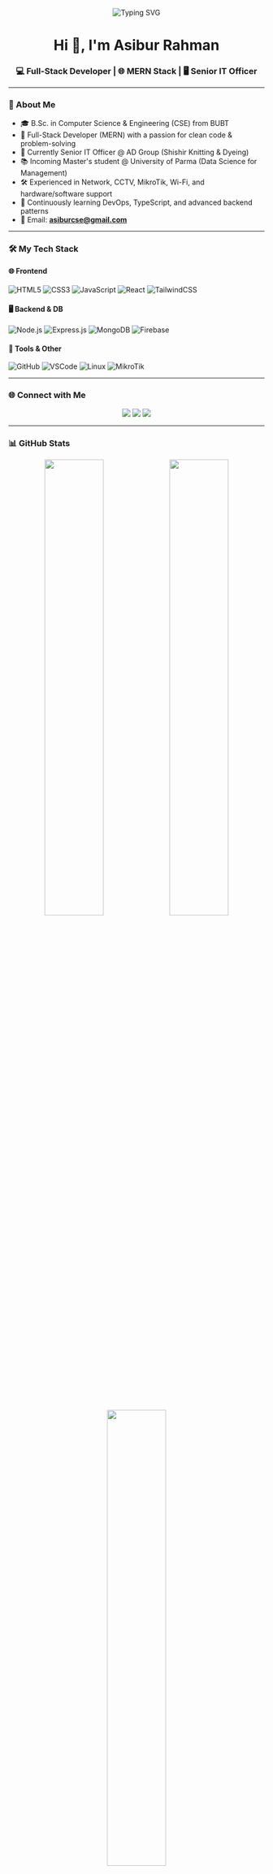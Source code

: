 <!-- BANNER -->
<p align="center">
  <img src="https://readme-typing-svg.demolab.com/?lines=Asibur+Rahman;Full-Stack+Web+Developer;MERN+Stack+Specialist;IT+Infrastructure+Expert&center=true&width=1000&height=50&font=Fira+Code&pause=1000&color=1F75FE&vCenter=true" alt="Typing SVG" />
</p>

<!-- NAME & TITLE -->
<h1 align="center">Hi 👋, I'm Asibur Rahman</h1>
<h3 align="center">💻 Full-Stack Developer | 🌐 MERN Stack | 🖥️ Senior IT Officer</h3>

---

### 📌 About Me

- 🎓 B.Sc. in Computer Science & Engineering (CSE) from BUBT
- 🎯 Full-Stack Developer (MERN) with a passion for clean code & problem-solving
- 🧰 Currently Senior IT Officer @ AD Group (Shishir Knitting & Dyeing)
- 📚 Incoming Master's student @ University of Parma (Data Science for Management)
- 🛠️ Experienced in Network, CCTV, MikroTik, Wi-Fi, and hardware/software support
- 🌱 Continuously learning DevOps, TypeScript, and advanced backend patterns
- 📨 Email: **asiburcse@gmail.com**

---

### 🛠️ My Tech Stack

#### 🌐 Frontend
![HTML5](https://img.shields.io/badge/-HTML5-E34F26?logo=html5&logoColor=fff&style=for-the-badge)
![CSS3](https://img.shields.io/badge/-CSS3-1572B6?logo=css3&logoColor=fff&style=for-the-badge)
![JavaScript](https://img.shields.io/badge/-JavaScript-F7DF1E?logo=javascript&logoColor=000&style=for-the-badge)
![React](https://img.shields.io/badge/-React-61DAFB?logo=react&logoColor=000&style=for-the-badge)
![TailwindCSS](https://img.shields.io/badge/-TailwindCSS-38B2AC?logo=tailwind-css&logoColor=fff&style=for-the-badge)

#### 🖥️ Backend & DB
![Node.js](https://img.shields.io/badge/-Node.js-339933?logo=node.js&logoColor=fff&style=for-the-badge)
![Express.js](https://img.shields.io/badge/-Express.js-000000?logo=express&logoColor=fff&style=for-the-badge)
![MongoDB](https://img.shields.io/badge/-MongoDB-47A248?logo=mongodb&logoColor=fff&style=for-the-badge)
![Firebase](https://img.shields.io/badge/-Firebase-FFCA28?logo=firebase&logoColor=000&style=for-the-badge)

#### 🧰 Tools & Other
![GitHub](https://img.shields.io/badge/-GitHub-181717?logo=github&logoColor=fff&style=for-the-badge)
![VSCode](https://img.shields.io/badge/-VSCode-007ACC?logo=visual-studio-code&logoColor=fff&style=for-the-badge)
![Linux](https://img.shields.io/badge/-Linux-FCC624?logo=linux&logoColor=000&style=for-the-badge)
![MikroTik](https://img.shields.io/badge/-MikroTik-E82C0C?logoColor=white&style=for-the-badge)

---

### 🌐 Connect with Me

<p align="center">
  <a href="mailto:asiburcse@gmail.com"><img src="https://img.shields.io/badge/Gmail-D14836?style=for-the-badge&logo=gmail&logoColor=white" /></a>
  <a href="https://www.linkedin.com/in/asiburrahman27/"><img src="https://img.shields.io/badge/LinkedIn-blue?style=for-the-badge&logo=linkedin&logoColor=white" /></a>
  <a href="https://www.facebook.com/asibur.rahman27/"><img src="https://img.shields.io/badge/Facebook-1877F2?style=for-the-badge&logo=facebook&logoColor=white" /></a>
</p>

---

### 📊 GitHub Stats

<p align="center">
  <img src="https://github-readme-stats.vercel.app/api?username=asiburcse&show_icons=true&theme=react&hide_border=true" width="48%"/>
  <img src="https://github-readme-streak-stats.herokuapp.com?user=asiburcse&theme=react&hide_border=true" width="48%"/>
  <br />
  <img src="https://github-readme-stats.vercel.app/api/top-langs/?username=asiburcse&layout=compact&theme=react&hide_border=true" width="48%"/>
</p>

---

### 🔥 Featured Projects

#### 🥘 [FoodNeighbor](https://foodsharing-ce4a2.web.app/)
> A community food-sharing platform to reduce waste and help neighbors.

- 🌐 **Live Site**: [foodsharing-ce4a2.web.app](https://foodsharing-ce4a2.web.app/)
- ⚙️ **Tech**: React, Tailwind, Firebase Auth, MongoDB, Express.js
- 🔐 Features: Secure Axios, Food Requests, CRUD

---

#### 💼 [FreelanceNation](https://freelancenation.web.app/)
> A freelancer hiring and job posting platform with profile and contract system.

- 🌐 **Live Site**: [freelancenation.web.app](https://freelancenation.web.app/)
- ⚙️ **Tech**: MERN Stack, Firebase, Stripe, React Router
- 🧾 Features: Login, Reviews, Job Posting, Secure Checkout

---

#### 🎉 [EventNest](https://preeminent-platypus-50b78a.netlify.app/)
> Event discovery platform for local meetups, conferences, and workshops.

- 🌐 **Live Site**: [EventNest](https://preeminent-platypus-50b78a.netlify.app/)
- ⚙️ **Tech**: React, Firebase, DaisyUI, MongoDB
- 🗓️ Features: Event Listings, Bookings, Feedback System

---

🔗 _Thanks for visiting! Don't forget to follow and check out my work!_
